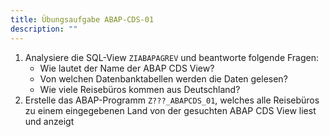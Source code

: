 ```yaml
---
title: Übungsaufgabe ABAP-CDS-01
description: ""
---
```


1. Analysiere die SQL-View `ZIABAPAGREV` und beantworte folgende Fragen:
    - Wie lautet der Name der ABAP CDS View?
    - Von welchen Datenbanktabellen werden die Daten gelesen?
    - Wie viele Reisebüros kommen aus Deutschland?
2. Erstelle das ABAP-Programm `Z???_ABAPCDS_01`, welches alle Reisebüros zu einem eingegebenen Land von der gesuchten ABAP CDS View liest und anzeigt

